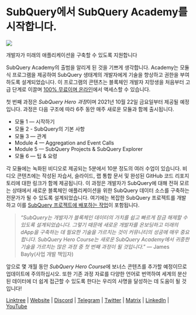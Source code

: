 # SubQuery에서 SubQuery Academy를 시작합니다.

![](https://miro.medium.com/max/700/1*5zmCSCrmqL2gGE-BP_6rDQ.png)

개발자가 미래의 애플리케이션을 구축할 수 있도록 지원합니다

SubQuery Academy의 출범을 알리게 된 것을 기쁘게 생각합니다. Academy는 모듈식 프로그램을 제공하여 SubQuery 생태계의 개발자에게 기술을 향상하고 권한을 부여하도록 설계되었습니다. 이 프로그램의 콘텐츠는 블록체인 개발자 지망생을 처음부터 고급 단계로 이끌며 [100% 무료이며 온라인](https://doc.subquery.network/)에서 액세스할 수 있습니다.

첫 번째 과정은 *SubQuery Hero 과정*이며 2021년 10월 22일 금요일부터 제공될 예정입니다. 과정은 다음 구조에 따라 6주 동안 매주 새로운 모듈과 함께 출시됩니다.

-   모듈 1 — 시작하기
-   모듈 2 - SubQuery의 기본 사항
-   모듈 3 — 관계
-   Module 4 — Aggregation and Event Calls
-   Module 5 — SubQuery Projects & SubQuery Explorer
-   모듈 6 — 팁 & 요령

각 모듈에는 녹화된 비디오로 제공되는 5분에서 10분 정도의 여러 수업이 있습니다. 비디오 콘텐츠에는 작성된 자습서, 슬라이드, 랩 통합 문서 및 완성된 GitHub 코드 리포지토리에 대한 링크가 함께 제공됩니다. 이 과정은 개발자가 SubQuery에 대해 전혀 모르는 상태에서 새로운 블록체인 애플리케이션을 위한 SubQuery 데이터 소스를 구축하는 전문가가 될 수 있도록 설계되었습니다. 여기에는 복잡한 SubQuery 프로젝트를 개발하고 이를 [SubQuery 프로젝트에 배포하는 작업](https://project.subquery.network/)이 포함됩니다.
> *“SubQuery는 개발자가 블록체인 데이터의 가치를 쉽고 빠르게 잠금 해제할 수 있도록 설계되었습니다. 그렇기 때문에 새로운 개발자를 온보딩하고 미래의 dApp을 구축하는 데 필요한 기술을 가르치는 것이 커뮤니티의 성공에 매우 중요합니다. SubQuery Hero Course는 새로운 SubQuery Academy에서 귀중한 기술을 가르치는 많은 과정 중 첫 번째 과정이 될 것입니다."* — James Bayly(사업 개발 책임자)

앞으로 몇 개월 동안 *SubQuery Hero Course*에 보너스 콘텐츠를 추가할 예정이므로 업데이트에 주의하십시오. 또한 기존 과정 자료를 다양한 언어로 번역하여 세계의 분산된 데이터에 더 쉽게 접근할 수 있도록 한다는 우리의 사명을 달성하는 데 도움이 될 것입니다!

[Linktree](https://linktr.ee/subquerynetwork)  |  [Website](https://subquery.network/)  |  [Discord](https://discord.com/invite/78zg8aBSMG)  |  [Telegram](https://t.me/subquerynetwork)  |  [Twitter](https://twitter.com/subquerynetwork)  |  [Matrix](https://matrix.to/#/#subquery:matrix.org)  |  [LinkedIn](https://www.linkedin.com/company/subquery)  |  [YouTube](https://www.youtube.com/channel/UCi1a6NUUjegcLHDFLr7CqLw)
